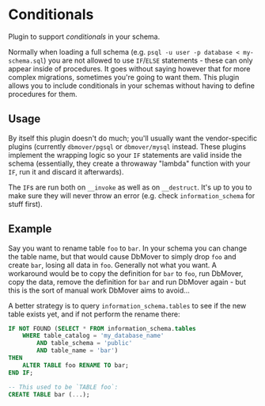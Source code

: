 # Conditionals
Plugin to support _conditionals_ in your schema.

Normally when loading a full schema (e.g. `psql -u user -p database <
my-schema.sql`) you are not allowed to use `IF`/`ELSE` statements - these can
only appear inside of procedures. It goes without saying however that for more
complex migrations, sometimes you're going to want them. This plugin allows you
to include conditionals in your schemas without having to define procedures for
them.

## Usage
By itself this plugin doesn't do much; you'll usually want the vendor-specific
plugins (currently `dbmover/pgsql` or `dbmover/mysql` instead. These plugins
implement the wrapping logic so your `IF` statements are valid inside the schema
(essentially, they create a throwaway "lambda" function with your `IF`, run it
and discard it afterwards).

The `IF`s are run both on `__invoke` as well as on `__destruct`. It's up to you
to make sure they will never throw an error (e.g. check `information_schema` for
stuff first).

## Example
Say you want to rename table `foo` to `bar`. In your schema you can change the
table name, but that would cause DbMover to simply drop `foo` and create `bar`,
losing all data in `foo`. Generally not what you want. A workaround would be to
copy the definition for `bar` to `foo`, run DbMover, copy the data, remove the
definition for `bar` and run DbMover again - but this is the sort of manual work
DbMover aims to avoid...

A better strategy is to query `information_schema.tables` to see if the new
table exists yet, and if not perform the rename there:

```sql
IF NOT FOUND (SELECT * FROM information_schema.tables
    WHERE table_catalog = 'my_database_name'
        AND table_schema = 'public'
        AND table_name = 'bar')
THEN
    ALTER TABLE foo RENAME TO bar;
END IF;

-- This used to be `TABLE foo`:
CREATE TABLE bar (...);
```

